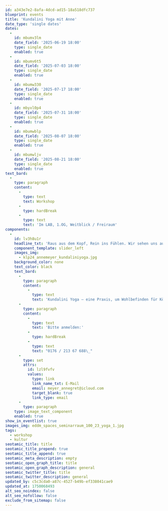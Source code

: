 ```yaml
---
id: a343e7e2-8afa-4dcd-ad15-18a518dfc737
blueprint: events
title: 'Kundalini Yoga mit Anne'
date_type: 'single dates'
dates:
  -
    id: mbumv3lm
    date_field: '2025-06-19 18:00'
    type: single_date
    enabled: true
  -
    id: mbumv6t5
    date_field: '2025-07-03 18:00'
    type: single_date
    enabled: true
  -
    id: mbumw330
    date_field: '2025-07-17 18:00'
    type: single_date
    enabled: true
  -
    id: mbyxl0p4
    date_field: '2025-07-31 18:00'
    type: single_date
    enabled: true
  -
    id: mbumwblp
    date_field: '2025-08-07 18:00'
    type: single_date
    enabled: true
  -
    id: mbumwljv
    date_field: '2025-08-21 18:00'
    type: single_date
    enabled: true
text_bard:
  -
    type: paragraph
    content:
      -
        type: text
        text: Workshop
      -
        type: hardBreak
      -
        type: text
        text: 'Im LAB, 1.OG, Weitblick / Freiraum'
components:
  -
    id: lv3h8u1r
    headline_txt: 'Raus aus dem Kopf, Rein ins Fühlen. Wir sehen uns auf der Matte!'
    component_template: slider_left
    images_img:
      - klp24_annemeyer_kundaliniyoga.jpg
    background_color: none
    text_color: black
    text_bard:
      -
        type: paragraph
        content:
          -
            type: text
            text: 'Kundalini Yoga – eine Praxis, um Wohlbefinden für Körper, Geist & Seele in unserer schnelllebigen Zeit zu erreichen. In den Übungen werden fließende Bewegungen mit Atmung, Klängen & Meditation vereint. Stärke deine Mitte und öffne dein Herz.'
      -
        type: paragraph
        content:
          -
            type: text
            text: 'Bitte anmelden:'
          -
            type: hardBreak
          -
            type: text
            text: "0176 / 213 67 688\_"
      -
        type: set
        attrs:
          id: lzl9fvfv
          values:
            type: link
            link_name_txt: E-Mail
            email: meyer_annegret@icloud.com
            target_blank: true
            link_type: email
      -
        type: paragraph
    type: image_text_component
    enabled: true
show_in_eventlist: true
images_img: eddm_spaces_seminarraum_100_23_yoga_1.jpg
tags:
  - workshop
  - kultur
seotamic_title: title
seotamic_title_prepend: true
seotamic_title_append: true
seotamic_meta_description: empty
seotamic_open_graph_title: title
seotamic_open_graph_description: general
seotamic_twitter_title: title
seotamic_twitter_description: general
updated_by: c5c3cda0-a87c-4527-b49b-ef338041cae9
updated_at: 1750068493
alt_seo_noindex: false
alt_seo_nofollow: false
exclude_from_sitemap: false
---
```

